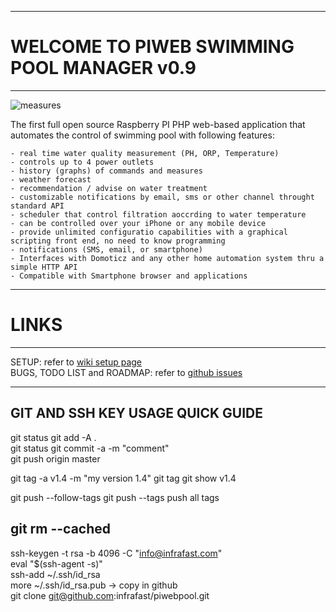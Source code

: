---------------------------------------------------------
# WELCOME TO PIWEB SWIMMING POOL MANAGER v0.9
---------------------------------------------------------

![measures](https://github.com/infrafast/piwebpool/raw/gh-pages/wiki/measures.png)

The first full open source Raspberry PI PHP web-based application that automates the control of swimming pool with following features:

    - real time water quality measurement (PH, ORP, Temperature)
    - controls up to 4 power outlets
    - history (graphs) of commands and measures
    - weather forecast 
    - recommendation / advise on water treatment
    - customizable notifications by email, sms or other channel throught standard API
    - scheduler that control filtration aoccrding to water temperature
    - can be controlled over your iPhone or any mobile device
    - provide unlimited configuratio capabilities with a graphical scripting front end, no need to know programming
    - notifications (SMS, email, or smartphone)
    - Interfaces with Domoticz and any other home automation system thru a simple HTTP API
    - Compatible with Smartphone browser and applications

    
    
---------------------------------------------------------
# LINKS
---------------------------------------------------------
SETUP: refer to [wiki setup page](https://github.com/infrafast/piwebpool/wiki/Setup)   
BUGS, TODO LIST and ROADMAP: refer to [github issues](https://github.com/infrafast/piwebpool/issues)   

-------------------------------------------------------------------
GIT AND SSH KEY USAGE QUICK GUIDE
-------------------------------------------------------------------
git status
git add -A .                 
git status
git commit -a -m "comment"   
git push origin master       

git tag -a v1.4 -m "my version 1.4"
git tag
git show v1.4

git push --follow-tags 
git push --tags                    push all tags 

git rm --cached <file>
------------------------------------------------

ssh-keygen -t rsa -b 4096 -C "info@infrafast.com"  
eval "$(ssh-agent -s)"   
ssh-add ~/.ssh/id_rsa  
more ~/.ssh/id_rsa.pub -> copy in github  
git clone git@github.com:infrafast/piwebpool.git  